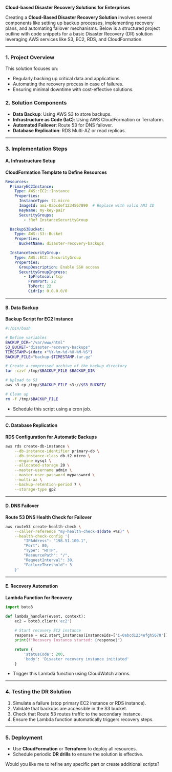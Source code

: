 **Cloud-based Disaster Recovery Solutions for Enterprises**

Creating a **Cloud-Based Disaster Recovery Solution** involves several components like setting up backup processes, implementing recovery plans, and automating failover mechanisms. Below is a structured project outline with code snippets for a basic Disaster Recovery (DR) solution leveraging AWS services like S3, EC2, RDS, and CloudFormation. 

---

### **1. Project Overview**
This solution focuses on:
- Regularly backing up critical data and applications.
- Automating the recovery process in case of failures.
- Ensuring minimal downtime with cost-effective solutions.

### **2. Solution Components**
- **Data Backup**: Using AWS S3 to store backups.
- **Infrastructure as Code (IaC)**: Using AWS CloudFormation or Terraform.
- **Automated Failover**: Route 53 for DNS failover.
- **Database Replication**: RDS Multi-AZ or read replicas.

---

### **3. Implementation Steps**

#### **A. Infrastructure Setup**
**CloudFormation Template to Define Resources**
```yaml
Resources:
  PrimaryEC2Instance:
    Type: AWS::EC2::Instance
    Properties:
      InstanceType: t2.micro
      ImageId: ami-0abcdef1234567890  # Replace with valid AMI ID
      KeyName: my-key-pair
      SecurityGroups:
        - !Ref InstanceSecurityGroup

  BackupS3Bucket:
    Type: AWS::S3::Bucket
    Properties:
      BucketName: disaster-recovery-backups

  InstanceSecurityGroup:
    Type: AWS::EC2::SecurityGroup
    Properties:
      GroupDescription: Enable SSH access
      SecurityGroupIngress:
        - IpProtocol: tcp
          FromPort: 22
          ToPort: 22
          CidrIp: 0.0.0.0/0
```

---

#### **B. Data Backup**
**Backup Script for EC2 Instance**
```bash
#!/bin/bash

# Define variables
BACKUP_DIR="/var/www/html"
S3_BUCKET="disaster-recovery-backups"
TIMESTAMP=$(date +"%Y-%m-%d-%H-%M-%S")
BACKUP_FILE="backup-$TIMESTAMP.tar.gz"

# Create a compressed archive of the backup directory
tar -czvf /tmp/$BACKUP_FILE $BACKUP_DIR

# Upload to S3
aws s3 cp /tmp/$BACKUP_FILE s3://$S3_BUCKET/

# Clean up
rm -f /tmp/$BACKUP_FILE
```
- Schedule this script using a cron job.

---

#### **C. Database Replication**
**RDS Configuration for Automatic Backups**
```bash
aws rds create-db-instance \
    --db-instance-identifier primary-db \
    --db-instance-class db.t2.micro \
    --engine mysql \
    --allocated-storage 20 \
    --master-username admin \
    --master-user-password mypassword \
    --multi-az \
    --backup-retention-period 7 \
    --storage-type gp2
```

---

#### **D. DNS Failover**
**Route 53 DNS Health Check for Failover**
```bash
aws route53 create-health-check \
    --caller-reference "my-health-check-$(date +%s)" \
    --health-check-config '{
        "IPAddress": "198.51.100.1",
        "Port": 80,
        "Type": "HTTP",
        "ResourcePath": "/",
        "RequestInterval": 30,
        "FailureThreshold": 3
    }'
```

---

#### **E. Recovery Automation**
**Lambda Function for Recovery**
```python
import boto3

def lambda_handler(event, context):
    ec2 = boto3.client('ec2')
    
    # Start recovery EC2 instance
    response = ec2.start_instances(InstanceIds=['i-0abcd1234efgh5678'])
    print(f"Recovery Instance started: {response}")

    return {
        'statusCode': 200,
        'body': 'Disaster recovery instance initiated'
    }
```
- Trigger this Lambda function using CloudWatch alarms.

---

### **4. Testing the DR Solution**
1. Simulate a failure (stop primary EC2 instance or RDS instance).
2. Validate that backups are accessible in the S3 bucket.
3. Check that Route 53 routes traffic to the secondary instance.
4. Ensure the Lambda function automatically triggers recovery steps.

---

### **5. Deployment**
- Use **CloudFormation** or **Terraform** to deploy all resources.
- Schedule periodic **DR drills** to ensure the solution is effective.

Would you like me to refine any specific part or create additional scripts?
